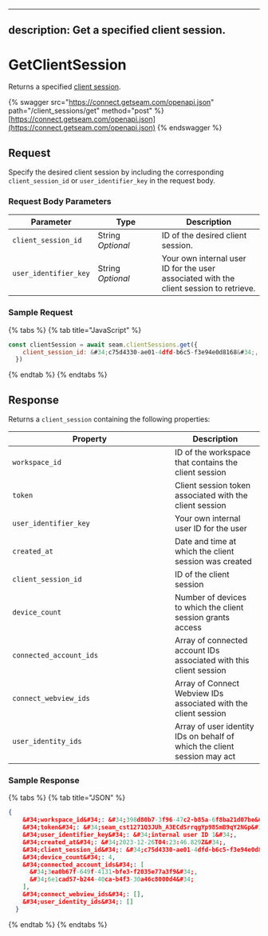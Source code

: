
---
description: Get a specified client session.
---

# GetClientSession

Returns a specified [client session](../../core-concepts/authentication/client-session-tokens/).

{% swagger src="https://connect.getseam.com/openapi.json" path="/client_sessions/get" method="post" %}
[https://connect.getseam.com/openapi.json](https://connect.getseam.com/openapi.json)
{% endswagger %}

## Request

Specify the desired client session by including the corresponding `client_session_id` or `user_identifier_key` in the request body.

### Request Body Parameters

<table><thead><tr><th>Parameter</th><th width="112.33333333333331">Type</th><th>Description</th></tr></thead><tbody>

<tr><td><code>client_session_id</code></td><td>String<br><em>Optional</em></td><td>ID of the desired client session.</td></tr>

<tr><td><code>user_identifier_key</code></td><td>String<br><em>Optional</em></td><td>Your own internal user ID for the user associated with the client session to retrieve.</td></tr>

</tbody></table>

### Sample Request

{% tabs %}
{% tab title="JavaScript" %}
```javascript
const clientSession = await seam.clientSessions.get({
    client_session_id: &#34;c75d4330-ae01-4dfd-b6c5-f3e94e0d8168&#34;,
  })
```
{% endtab %}
{% endtabs %}

## Response

Returns a `client_session` containing the following properties:

<table><thead><tr><th width="310">Property</th><th>Description</th></tr></thead><tbody>

<tr><td><code>workspace_id</code></td><td>ID of the workspace that contains the client session</td></tr>

<tr><td><code>token</code></td><td>Client session token associated with the client session</td></tr>

<tr><td><code>user_identifier_key</code></td><td>Your own internal user ID for the user</td></tr>

<tr><td><code>created_at</code></td><td>Date and time at which the client session was created</td></tr>

<tr><td><code>client_session_id</code></td><td>ID of the client session</td></tr>

<tr><td><code>device_count</code></td><td>Number of devices to which the client session grants access</td></tr>

<tr><td><code>connected_account_ids</code></td><td>Array of connected account IDs associated with this client session</td></tr>

<tr><td><code>connect_webview_ids</code></td><td>Array of Connect Webview IDs associated with the client session</td></tr>

<tr><td><code>user_identity_ids</code></td><td>Array of user identity IDs on behalf of which the client session may act</td></tr>

</tbody></table>

### Sample Response

{% tabs %}
{% tab title="JSON" %}
```json
{
    &#34;workspace_id&#34;: &#34;398d80b7-3f96-47c2-b85a-6f8ba21d07be&#34;,
    &#34;token&#34;: &#34;seam_cst1271Q3JUh_A3ECdSrrqgYp98SmB9qY2NGp&#34;,
    &#34;user_identifier_key&#34;: &#34;internal user ID 1&#34;,
    &#34;created_at&#34;: &#34;2023-12-26T04:23:46.829Z&#34;,
    &#34;client_session_id&#34;: &#34;c75d4330-ae01-4dfd-b6c5-f3e94e0d8168&#34;,
    &#34;device_count&#34;: 4,
    &#34;connected_account_ids&#34;: [
      &#34;3ea0b67f-649f-4131-bfe3-f2035e77a3f9&#34;,
      &#34;6e1cad57-b244-40ca-b4f3-30a46c8000d4&#34;
    ],
    &#34;connect_webview_ids&#34;: [],
    &#34;user_identity_ids&#34;: []
  }
```
{% endtab %}
{% endtabs %}
